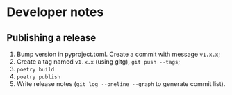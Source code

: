 # Developer notes

## Publishing a release

1. Bump version in pyproject.toml. Create a commit with message `v1.x.x`;
2. Create a tag named `v1.x.x` (using gitg), `git push --tags`;
3. `poetry build`
4. `poetry publish`
5. Write release notes (`git log --oneline --graph` to generate commit list).
